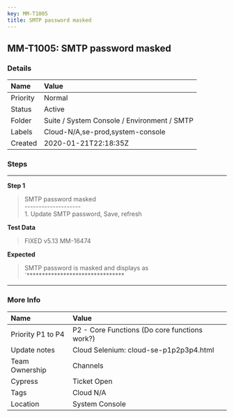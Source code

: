 ```yaml
---
key: MM-T1005
title: SMTP password masked
---
```


## MM-T1005: SMTP password masked

### Details

| Name     | Value                                       |
| :------- | :------------------------------------------ |
| Priority | Normal                                      |
| Status   | Active                                      |
| Folder   | Suite / System Console / Environment / SMTP |
| Labels   | Cloud-N/A,se-prod,system-console            |
| Created  | 2020-01-21T22:18:35Z                        |

### Steps

<hr/>

**Step 1**

> <article>SMTP password masked<br />--------------------<br />1. Update SMTP password, Save, refresh</article>

**Test Data**

> <article>FIXED v5.13 MM-16474</article>

**Expected**

> <article>SMTP password is masked and displays as `********************************</article>

<hr/>

### More Info

| Name              | Value                                         |
| :---------------- | :-------------------------------------------- |
| Priority P1 to P4 | P2 - Core Functions (Do core functions work?) |
| Update notes      | Cloud Selenium: cloud-se-p1p2p3p4.html        |
| Team Ownership    | Channels                                      |
| Cypress           | Ticket Open                                   |
| Tags              | Cloud N/A                                     |
| Location          | System Console                                |
